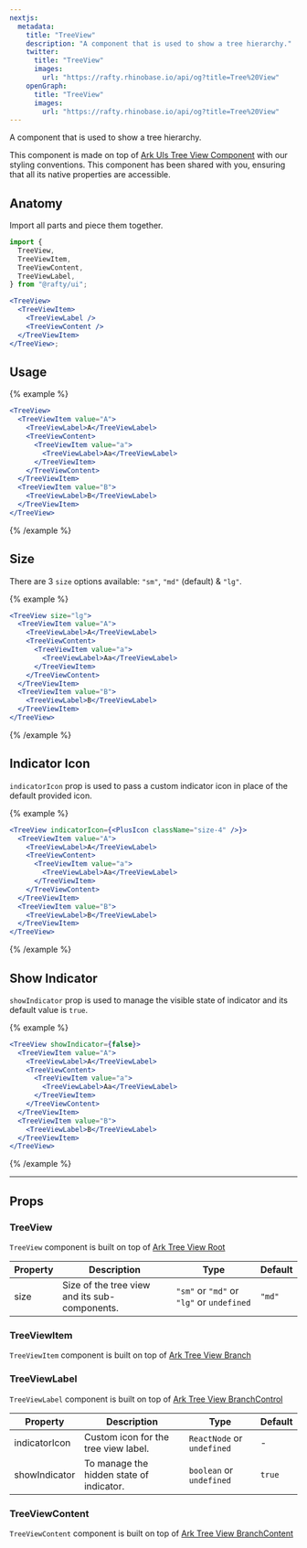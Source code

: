 ```yaml
---
nextjs:
  metadata:
    title: "TreeView"
    description: "A component that is used to show a tree hierarchy."
    twitter:
      title: "TreeView"
      images:
        url: "https://rafty.rhinobase.io/api/og?title=Tree%20View"
    openGraph:
      title: "TreeView"
      images:
        url: "https://rafty.rhinobase.io/api/og?title=Tree%20View"
---
```


A component that is used to show a tree hierarchy.

This component is made on top of [Ark UIs Tree View Component](https://ark-ui.com/react/docs/components/tree-view) with our styling conventions. This component has been shared with you, ensuring that all its native properties are accessible.

## Anatomy

Import all parts and piece them together.

```jsx
import {
  TreeView,
  TreeViewItem,
  TreeViewContent,
  TreeViewLabel,
} from "@rafty/ui";

<TreeView>
  <TreeViewItem>
    <TreeViewLabel />
    <TreeViewContent />
  </TreeViewItem>
</TreeView>;
```

## Usage

{% example %}

```jsx
<TreeView>
  <TreeViewItem value="A">
    <TreeViewLabel>A</TreeViewLabel>
    <TreeViewContent>
      <TreeViewItem value="a">
        <TreeViewLabel>Aa</TreeViewLabel>
      </TreeViewItem>
    </TreeViewContent>
  </TreeViewItem>
  <TreeViewItem value="B">
    <TreeViewLabel>B</TreeViewLabel>
  </TreeViewItem>
</TreeView>
```

{% /example %}

## Size

There are 3 `size` options available: `"sm"`, `"md"` (default) & `"lg"`.

{% example %}

```jsx
<TreeView size="lg">
  <TreeViewItem value="A">
    <TreeViewLabel>A</TreeViewLabel>
    <TreeViewContent>
      <TreeViewItem value="a">
        <TreeViewLabel>Aa</TreeViewLabel>
      </TreeViewItem>
    </TreeViewContent>
  </TreeViewItem>
  <TreeViewItem value="B">
    <TreeViewLabel>B</TreeViewLabel>
  </TreeViewItem>
</TreeView>
```

{% /example %}

## Indicator Icon

`indicatorIcon` prop is used to pass a custom indicator icon in place of the default provided icon.

{% example %}

```jsx
<TreeView indicatorIcon={<PlusIcon className="size-4" />}>
  <TreeViewItem value="A">
    <TreeViewLabel>A</TreeViewLabel>
    <TreeViewContent>
      <TreeViewItem value="a">
        <TreeViewLabel>Aa</TreeViewLabel>
      </TreeViewItem>
    </TreeViewContent>
  </TreeViewItem>
  <TreeViewItem value="B">
    <TreeViewLabel>B</TreeViewLabel>
  </TreeViewItem>
</TreeView>
```

{% /example %}

## Show Indicator

`showIndicator` prop is used to manage the visible state of indicator and its default value is `true`.

{% example %}

```jsx
<TreeView showIndicator={false}>
  <TreeViewItem value="A">
    <TreeViewLabel>A</TreeViewLabel>
    <TreeViewContent>
      <TreeViewItem value="a">
        <TreeViewLabel>Aa</TreeViewLabel>
      </TreeViewItem>
    </TreeViewContent>
  </TreeViewItem>
  <TreeViewItem value="B">
    <TreeViewLabel>B</TreeViewLabel>
  </TreeViewItem>
</TreeView>
```

{% /example %}

---

## Props

### TreeView

`TreeView` component is built on top of [Ark Tree View Root](https://ark-ui.com/react/docs/components/tree-view#api-reference)

| Property | Description                                   | Type                                      | Default |
| -------- | --------------------------------------------- | ----------------------------------------- | ------- |
| size     | Size of the tree view and its sub-components. | `"sm"` or `"md"` or `"lg"` or `undefined` | `"md"`  |

### TreeViewItem

`TreeViewItem` component is built on top of [Ark Tree View Branch](https://ark-ui.com/react/docs/components/tree-view#api-reference)

### TreeViewLabel

`TreeViewLabel` component is built on top of [Ark Tree View BranchControl](https://ark-ui.com/react/docs/components/tree-view#api-reference)

| Property      | Description                              | Type                       | Default |
| ------------- | ---------------------------------------- | -------------------------- | ------- |
| indicatorIcon | Custom icon for the tree view label.     | `ReactNode` or `undefined` | -       |
| showIndicator | To manage the hidden state of indicator. | `boolean` or `undefined`   | `true`  |

### TreeViewContent

`TreeViewContent` component is built on top of [Ark Tree View BranchContent](https://ark-ui.com/react/docs/components/tree-view#api-reference)
